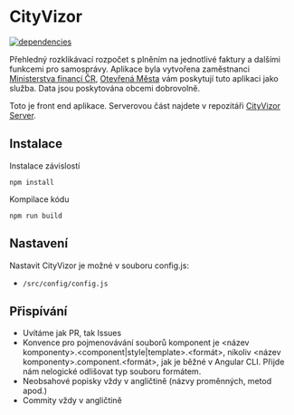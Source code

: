 # CityVizor

[![dependencies](https://david-dm.org/otevrena-data-mfcr/CityVizor.svg)](https://david-dm.org/otevrena-data-mfcr/CityVizor)

Přehledný rozklikávací rozpočet s plněním na jednotlivé faktury a dalšími funkcemi pro samosprávy. Aplikace byla vytvořena zaměstnanci [Ministerstva financí ČR](http://www.mfcr.cz), [Otevřená Města](http://www.otevrenamesta.cz/) vám poskytují tuto aplikaci jako služba. Data jsou poskytována obcemi dobrovolně.

Toto je front end aplikace. Serverovou část najdete v repozitáři [CityVizor Server](https://github.com/otevrena-data-mfcr/CityVizor-server).

## Instalace

Instalace závislostí

```
npm install
```

Kompilace kódu

```
npm run build
```

## Nastavení

Nastavit CityVizor je možné v souboru config.js:
- ```/src/config/config.js```

## Přispívání

 - Uvítáme jak PR, tak Issues
 - Konvence pro pojmenovávání souborů komponent je <název komponenty>.<component|style|template>.<formát>, nikoliv <název komponenty>.component.<formát>, jak je běžné v Angular CLI. Přijde nám nelogické odlišovat typ souboru formátem.
 - Neobsahové popisky vždy v angličtině (názvy proměnných, metod apod.)
 - Commity vždy v angličtině
